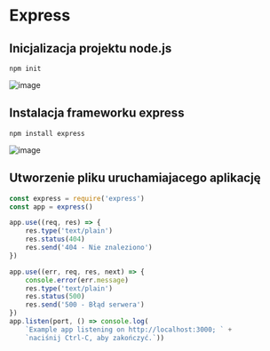 # Express

## Inicjalizacja projektu node.js
```comandprompt
npm init
```
![image](https://user-images.githubusercontent.com/37069490/165591165-73c8403e-f76f-4bc7-ab6b-4ab8305c2805.png)

## Instalacja frameworku express
```comndprompt
npm install express
```
![image](https://user-images.githubusercontent.com/37069490/165591433-51974081-4b21-4d44-ab86-8f0187d83f9f.png)

## Utworzenie pliku uruchamiajacego aplikację
```javascript
const express = require('express')
const app = express()

app.use((req, res) => {
    res.type('text/plain')
    res.status(404)
    res.send('404 - Nie znaleziono')
})

app.use((err, req, res, next) => {
    console.error(err.message)
    res.type('text/plain')
    res.status(500)
    res.send('500 - Błąd serwera')
})
app.listen(port, () => console.log(
    `Example app listening on http://localhost:3000; ` +
    `naciśnij Ctrl-C, aby zakończyć.`))
```
